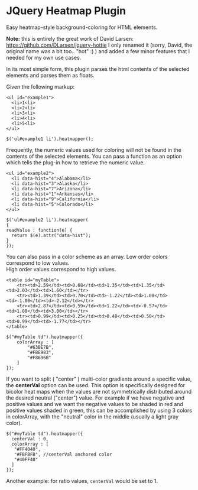 JQuery Heatmap Plugin
=====================

Easy heatmap-style background-coloring for HTML elements.

**Note:** this is entirely the great work of David Larsen: https://github.com/DLarsen/jquery-hottie
 I only renamed it (sorry, David, the original name was a bit too.. "hot" :) ) and added a few minor features that I needed for my own use cases.

In its most simple form, this plugin parses the html contents of the selected elements and parses them as floats.

Given the following markup:

    <ul id="example1">
      <li>1<li>
      <li>2<li>
      <li>3<li>
      <li>4<li>
      <li>5<li>
    </ul>

    $('ul#example1 li').heatmapper();

Frequently, the numeric values used for coloring will not be found in the 
contents of the selected elements.  You can pass a function as an option 
which tells the plug-in how to retrieve the numeric value.


    <ul id="example2">
      <li data-hist="4">Alabama</li>
      <li data-hist="3">Alaska</li>
      <li data-hist="7">Arizona</li>
      <li data-hist="1">Arkansas</li>
      <li data-hist="9">California</li>
      <li data-hist="5">Colorado</li>
    </ul>

    $('ul#example2 li').heatmapper(
    {
    readValue : function(e) {
      return $(e).attr("data-hist");
    }
    });

You can also pass in a color scheme as an array.  Low order colors correspond to low values.  
High order values correspond to high values.

    <table id="myTable">
        <tr><td>2.59</td><td>0.68</td><td>1.35</td><td>1.35</td><td>2.03</td><td>1.60</td></tr>
        <tr><td>1.39</td><td>0.70</td><td>-1.22</td><td>1.08</td><td>-1.00</td><td>-2.12</td></tr>
        <tr><td>2.87</td><td>0.59</td><td>1.22</td><td>-0.57</td><td>1.08</td><td>3.00</td></tr>
        <tr><td>0.99</td><td>0.25</td><td>0.48</td><td>0.50</td><td>0.99</td><td>-1.77</td></tr>
    </table>

    $("#myTable td").heatmapper({
        colorArray : [ 
            "#63BE7B",
            "#FBE983",
            "#F8696B"
        ]
    });


If you want to split ( "center" ) multi-color gradients around a specific value, the **centerVal** option can be used.
This option is specifically designed for bicolor heat maps when the values are not symmetrically distributed
around the desired neutral ("center") value. For example if we have negative and positive values and we want the negative
values to be shaded in red and positive values shaded in green, this can be accomplished by using 
3 colors in colorArray, with the "neutral" color in the middle (usually a light gray color).

    $("#myTable td").heatmapper({
      centerVal : 0,
      colorArray : [
       "#FF4040",
       "#FBFBFB", //centerVal anchored color
       "#40FF40"
      ]
    });

Another example: for ratio values, ```centerVal``` would be set to 1.


